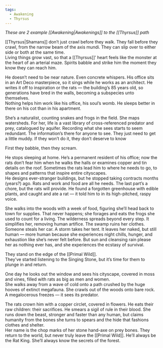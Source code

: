 ```yaml
---
tags:
  - Awakening
  - Thyrsus
---
```

_These are 2 example [[Awakening|Awakenings]] to the [[Thyrsus]] path_

[[Thyrsus|Shamans]] don’t just crawl before they walk. They fall before they crawl, from the narrow beam of the axis mundi. They can slip over to either side or both at the same time.\
Living things grow vast, so that a [[Thyrsus]]’ heart feels like the monster at the heart of an arterial maze. Spirits babble and strike him the moment they know they can reach him.

He doesn’t need to be near nature. Even concrete whispers. His office sits in an Art Deco masterpiece, so it sings while he works as an architect. He writes it off to inspiration or the rats — the building’s 85 years old, so generations have bred in the walls, becoming a subspecies unto themselves.\
Nothing helps him work like his office, his soul’s womb. He sleeps better in there on his cot than in his apartment.

She’s a naturalist, counting snakes and frogs in the field. She maps watersheds. For her, life is a vast library of cross-referenced predator and prey, catalogued by aquifer. Recording what she sees starts to seem redundant. The information’s there for anyone to see. They just need to get a little muddy. If they won’t do it, they don’t deserve to know

First they babble, then they scream.

He stops sleeping at home. He’s a permanent resident of his office; now the rats don’t fear him when he walks the halls or examines copper and tin details on the roof. Sometimes the rats lead him to where he needs to go, to shapes and patterns that inspire entire cityscapes.\
He designs ever-stranger buildings, but he stopped taking contracts months (years?) ago. Rats and work and food are all he needs. The last part’s a chore, but the rats will provide. He found a forgotten greenhouse with edible plants, and caught and ate a rat — it told him to in its high-pitched, raspy voice.

She walks into the woods with a week of food, figuring she’ll head back to town for supplies. That never happens; she forages and eats the frogs she used to count for a living. The wilderness spreads beyond every step. It simplifies her, removing human artifice. The swamp ruins her clothes.\
Someone steals her car. A storm takes her tent. It leaves her naked, but still human — more human because she experiences night chills, hunger, and exhaustion like she’s never felt before. But sun and cleansing rain please her as nothing ever has, and she experiences the ecstasy of survival.

They stand on the edge of the [[Primal Wild]].\
They’ve started listening to the Singing Stone, but it’s time for them to plunge in and return. 

One day he looks out the window and sees his cityscape, covered in moss and vines, filled with rats as big as men and women.\
She walks away from a wave of cold onto a path crushed by the huge hooves of extinct megafauna. She crawls out of the woods onto bare rock. A megalocerous freezes — it sees its predator.

The rats crown him with a copper circlet, covered in flowers. He eats their raw children: their sacrifices. He smears a sigil of rule in their blood. She runs down the beast, stronger and faster than any human, but claims humanity from the bones she turns to spears and the hide that fashions clothes and shelter.\
Her name is the chop marks of her stone hand-axe on prey bones. They return to the world, but never truly leave the [[Primal Wild]]. He’ll always be the Rat King. She’ll always know the secrets of the forest.
